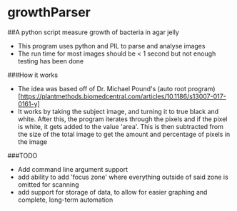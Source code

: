 # growthParser
##A python script measure growth of bacteria in agar jelly

- This program uses python and PIL to parse and analyse images
- The run time for most images should be < 1 second but not enough testing has been done


###How it works

- The idea was based off of Dr. Michael Pound's (auto root program)[https://plantmethods.biomedcentral.com/articles/10.1186/s13007-017-0161-y]
- It works by taking the subject image, and turning it to true black and white. After this, the program iterates through the pixels and if the pixel is 
  white, it gets added to the value 'area'. This is then subtracted from the size of the total image to get the amount and percentage of pixels in the image




###TODO

- Add command line argument support
- add ability to add 'focus zone' where everything outside of said zone is omitted for scanning
- add support for storage of data, to allow for easier graphing and complete, long-term automation
 
